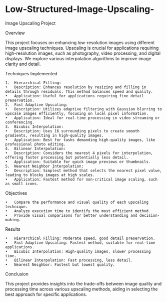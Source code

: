 # Low-Structured-Image-Upscaling-
Image Upscaling Project

Overview

This project focuses on enhancing low-resolution images using different image upscaling techniques. Upscaling is crucial for applications requiring high-resolution images, such as photography, video processing, and digital displays. We explore various interpolation algorithms to improve image clarity and detail.

Techniques Implemented

	1.	Hierarchical Filling:
	•	Description: Enhances resolution by resizing and filling in details through residuals. This method balances speed and quality.
	•	Application: Useful for applications requiring fine detail preservation.
	2.	Fast Adaptive Upscaling:
	•	Description: Utilizes adaptive filtering with Gaussian blurring to upscale images efficiently, focusing on local pixel information.
	•	Application: Ideal for real-time processing in video streaming or conferencing.
	3.	Bicubic Interpolation:
	•	Description: Uses 16 surrounding pixels to create smooth gradients, resulting in high-quality images.
	•	Application: Best for tasks demanding high-quality images, like professional photo editing.
	4.	Bilinear Interpolation:
	•	Description: Considers the nearest 4 pixels for interpolation, offering faster processing but potentially less detail.
	•	Application: Suitable for quick image previews or thumbnails.
	5.	Nearest Neighbor Interpolation:
	•	Description: Simplest method that selects the nearest pixel value, leading to blocky images at high scales.
	•	Application: Fastest method for non-critical image scaling, such as small icons.

Objectives

	•	Compare the performance and visual quality of each upscaling technique.
	•	Analyze execution time to identify the most efficient method.
	•	Provide visual comparisons for better understanding and decision-making.

Results

	•	Hierarchical Filling: Moderate speed, good detail preservation.
	•	Fast Adaptive Upscaling: Fastest method, suitable for real-time applications.
	•	Bicubic Interpolation: High-quality images, slower processing time.
	•	Bilinear Interpolation: Fast processing, less detail.
	•	Nearest Neighbor: Fastest but lowest quality.

Conclusion

This project provides insights into the trade-offs between image quality and processing time across various upscaling methods, aiding in selecting the best approach for specific applications.
